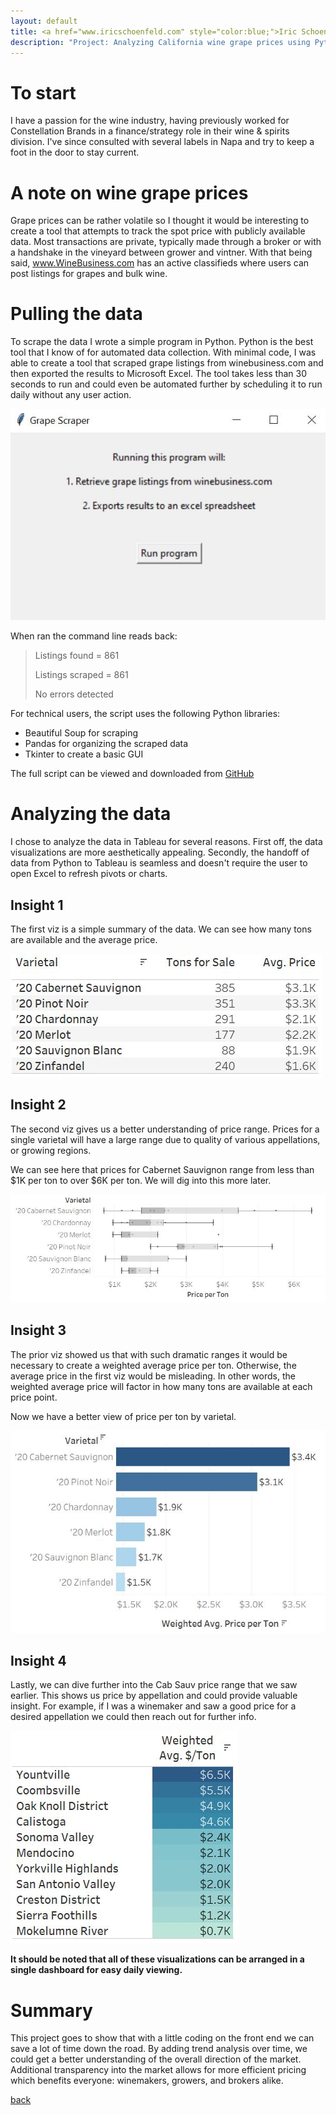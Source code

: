 ```yaml
---
layout: default
title: <a href="www.iricschoenfeld.com" style="color:blue;">Iric Schoenfeld</a>
description: "Project: Analyzing California wine grape prices using Python and Tableau"
---
```


# To start

I have a passion for the wine industry, having previously worked for Constellation Brands in a finance/strategy role in their wine & spirits division. I've since consulted with several labels in Napa and try to keep a foot in the door to stay current.

# A note on wine grape prices
Grape prices can be rather volatile so I thought it would be interesting to create a tool that attempts to track the spot price with publicly available data. Most transactions are private, typically made through a broker or with a handshake in the vineyard between grower and vintner. With that being said, <a href="https://www.winebusiness.com/">www.WineBusiness.com</a> has an active classifieds where users can post listings for grapes and bulk wine.

# Pulling the data

To scrape the data I wrote a simple program in Python. Python is the best tool that I know of for automated data collection. With minimal code, I was able to create a tool that scraped grape listings from winebusiness.com and then exported the results to Microsoft Excel. The tool takes less than 30 seconds to run and could even be automated further by scheduling it to run daily without any user action.

<img src="/images/gui.JPG">

When ran the command line reads back:

> Listings found = 861
>
> Listings scraped = 861
>
> No errors detected

For technical users, the script uses the following Python libraries:
*   Beautiful Soup for scraping
*   Pandas for organizing the scraped data
*   Tkinter to create a basic GUI

The full script can be viewed and downloaded from <a href="https://github.com/iricjs/grapes">GitHub</a>

# Analyzing the data

I chose to analyze the data in Tableau for several reasons. First off, the data visualizations are more aesthetically appealing. Secondly, the handoff of data from Python to Tableau is seamless and doesn't require the user to open Excel to refresh pivots or charts.

## Insight 1
The first viz is a simple summary of the data. We can see how many tons are available and the average price.

<img src="/images/Tableau1.JPG">

## Insight 2
The second viz gives us a better understanding of price range. Prices for a single varietal will have a large range due to quality of various appellations, or growing regions.

We can see here that prices for Cabernet Sauvignon range from less than $1K per ton to over $6K per ton. We will dig into this more later.

<img src="/images/Tableau2.JPG">

## Insight 3
The prior viz showed us that with such dramatic ranges it would be necessary to create a weighted average price per ton. Otherwise, the average price in the first viz would be misleading. In other words, the weighted average price will factor in how many tons are available at each price point.

Now we have a better view of price per ton by varietal.

<img src="/images/Tableau3.JPG">

## Insight 4
Lastly, we can dive further into the Cab Sauv price range that we saw earlier. This shows us price by appellation and could provide valuable insight. For example, if I was a winemaker and saw a good price for a desired appellation we could then reach out for further info.

<img src="/images/Tableau4.JPG">

**It should be noted that all of these visualizations can be arranged in a single dashboard for easy daily viewing.**

# Summary

This project goes to show that with a little coding on the front end we can save a lot of time down the road. By adding trend analysis over time, we could get a better understanding of the overall direction of the market. Additional transparency into the market allows for more efficient pricing which benefits everyone: winemakers, growers, and brokers alike.

[back](./)
